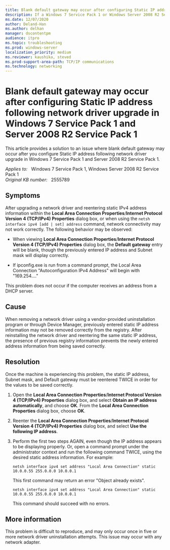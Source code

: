 ```yaml
---
title: Blank default gateway may occur after configuring Static IP address following network driver upgrade on Windows 7 and Server 2008 R2
description: If a Windows 7 Service Pack 1 or Windows Server 2008 R2 Service Pack 1 system is configured with a Static IPv4 address, and the underlying network driver is uninstalled and reinstalled, reconfiguring the same Static IPv4 address information may result in a blank default gateway. The Static IP address information must be reentered twice before the information persists to the registry.
ms.date: 12/07/2020
author: Deland-Han
ms.author: delhan
manager: dscontentpm
audience: itpro
ms.topic: troubleshooting
ms.prod: windows-server
localization_priority: medium
ms.reviewer: kaushika, steved
ms.prod-support-area-path: TCP/IP communications
ms.technology: networking
---
```

# Blank default gateway may occur after configuring Static IP address following network driver upgrade in Windows 7 Service Pack 1 and Server 2008 R2 Service Pack 1

This article provides a solution to an issue where blank default gateway may occur after you configure Static IP address following network driver upgrade in Windows 7 Service Pack 1 and Server 2008 R2 Service Pack 1.

_Applies to:_ &nbsp; Windows 7 Service Pack 1, Windows Server 2008 R2 Service Pack 1  
_Original KB number:_ &nbsp; 2555789

## Symptoms

After upgrading a network driver and reentering static IPv4 address information within the **Local Area Connection Properties**/**Internet Protocol Version 4 (TCP/IPv4) Properties** dialog box, or when using the `netsh interface ipv4 [add | set] address` command, network connectivity may not work correctly. The following behavior may be observed:

- When viewing **Local Area Connection Properties**/**Internet Protocol Version 4 (TCP/IPv4) Properties** dialog box, the **Default gateway** entry will be blank, though the previously entered IP address and Subnet mask will display correctly.

- If ipconfig.exe is run from a command prompt, the Local Area Connection "Autoconfiguration IPv4 Address" will begin with "169.254...."

This problem does not occur if the computer receives an address from a DHCP server.

## Cause

When removing a network driver using a vendor-provided uninstallation program or through Device Manager, previously entered static IP address information may not be removed correctly from the registry. After reinstalling the network driver and reentering the same static IP address, the presence of previous registry information prevents the newly entered address information from being saved correctly.

## Resolution

Once the machine is experiencing this problem, the static IP address, Subnet mask, and Default gateway must be reentered TWICE in order for the values to be saved correctly.

1. Open the **Local Area Connection Properties**/**Internet Protocol Version 4 (TCP/IPv4) Properties** dialog box, and select **Obtain an IP address automatically**, and choose **OK**. From the **Local Area Connection Properties** dialog box, choose **OK**.

2. Reenter the **Local Area Connection Properties**/**Internet Protocol Version 4 (TCP/IPv4) Properties** dialog box, and select **Use the following IP address**.

3. Perform the first two steps AGAIN, even though the IP address appears to be displaying properly. Or, open a command prompt under the administrator context and run the following command TWICE, using the desired static address information. For example:

    ```console
    netsh interface ipv4 set address "Local Area Connection" static 10.0.0.55 255.0.0.0 10.0.0.1
    ```

    This first command may return an error "Object already exists".

    ```console
    netsh interface ipv4 set address "Local Area Connection" static 10.0.0.55 255.0.0.0 10.0.0.1
    ```

    This command should succeed with no errors.

## More information

This problem is difficult to reproduce, and may only occur once in five or more network driver uninstallation attempts. This issue may occur with any network adapter.
